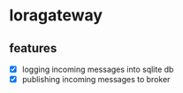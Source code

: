 # loragateway

## features
- [X] logging incoming messages into sqlite db
- [X] publishing incoming messages to broker
